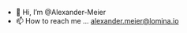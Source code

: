 - 👋 Hi, I’m @Alexander-Meier
- 📫 How to reach me ... alexander.meier@lomina.io


<!---
Alexander-Meier/Alexander-Meier is a ✨ special ✨ repository because its `README.md` (this file) appears on your GitHub profile.
You can click the Preview link to take a look at your changes.
--->
